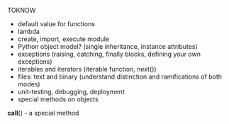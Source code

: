 TOKNOW
- default value for functions
- lambda
- create, import, execute module
- Python object model? (single inheritance, instance attributes)
- exceptions (raising, catching, finally blocks, defining your own exceptions)
- iterables and iterators (iterable function, next())
- files: text and binary (understand distinction and ramifications of both modes)
- unit-testing, debugging, deployment
- special methods on objects __<method name>__

__call__() - a special method
